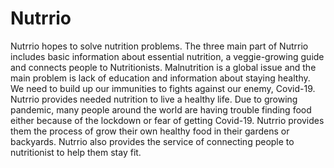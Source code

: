 # Nutrrio

Nutrrio hopes to solve nutrition problems. The three main part of Nutrrio includes basic information about essential nutrition, a veggie-growing guide and connects people to Nutritionists.
      Malnutrition is a global issue and the main problem is lack of education and information about staying healthy. We need to build up our immunities to fights against our enemy, Covid-19. Nutrrio provides needed 
      nutrition to live a healthy life. Due to growing pandemic, many people around the world are having trouble finding food either because of the lockdown or fear of getting Covid-19. 
      Nutrrio provides them the process of grow their own healthy food in their gardens or backyards. Nutrrio also provides the service of connecting people to nutritionist to help them stay fit.
